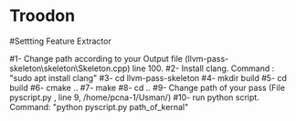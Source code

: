 # Troodon
#Settting Feature Extractor

#1- Change path according to your Output file (llvm-pass-skeleton\skeleton\Skeleton.cpp) line 100.
#2- Install clang. Command : "sudo apt install clang"
#3- cd llvm-pass-skeleton
#4- mkdir build
#5- cd build
#6- cmake ..
#7- make
#8- cd ..
#9- Change path of your pass (File pyscript.py , line 9,  /home/pcna-1/Usman/)
#10- run python script. Command: "python pyscript.py   path_of_kernal"



